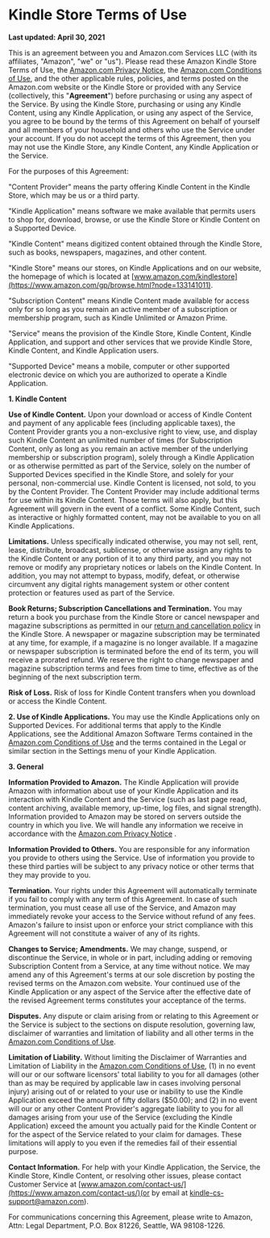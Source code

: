 Kindle Store Terms of Use
=========================

**Last updated: April 30, 2021**

This is an agreement between you and Amazon.com Services LLC (with its affiliates, "Amazon", "we" or "us"). Please read these Amazon Kindle Store Terms of Use, the [Amazon.com Privacy Notice](https://www.amazon.com/gp/help/customer/display.html?nodeId=468496), the [Amazon.com Conditions of Use](https://www.amazon.com/gp/help/customer/display.html/?nodeId=508088), and the other applicable rules, policies, and terms posted on the Amazon.com website or the Kindle Store or provided with any Service (collectively, this "**Agreement**") before purchasing or using any aspect of the Service. By using the Kindle Store, purchasing or using any Kindle Content, using any Kindle Application, or using any aspect of the Service, you agree to be bound by the terms of this Agreement on behalf of yourself and all members of your household and others who use the Service under your account. If you do not accept the terms of this Agreement, then you may not use the Kindle Store, any Kindle Content, any Kindle Application or the Service.

For the purposes of this Agreement:

"Content Provider" means the party offering Kindle Content in the Kindle Store, which may be us or a third party.

"Kindle Application" means software we make available that permits users to shop for, download, browse, or use the Kindle Store or Kindle Content on a Supported Device.

"Kindle Content" means digitized content obtained through the Kindle Store, such as books, newspapers, magazines, and other content.

"Kindle Store" means our stores, on Kindle Applications and on our website, the homepage of which is located at [www.amazon.com/kindlestore](https://www.amazon.com/gp/browse.html?node=133141011).

"Subscription Content" means Kindle Content made available for access only for so long as you remain an active member of a subscription or membership program, such as Kindle Unlimited or Amazon Prime.

"Service" means the provision of the Kindle Store, Kindle Content, Kindle Application, and support and other services that we provide Kindle Store, Kindle Content, and Kindle Application users.

"Supported Device" means a mobile, computer or other supported electronic device on which you are authorized to operate a Kindle Application.

**1\. Kindle Content**

**Use of Kindle Content.** Upon your download or access of Kindle Content and payment of any applicable fees (including applicable taxes), the Content Provider grants you a non-exclusive right to view, use, and display such Kindle Content an unlimited number of times (for Subscription Content, only as long as you remain an active member of the underlying membership or subscription program), solely through a Kindle Application or as otherwise permitted as part of the Service, solely on the number of Supported Devices specified in the Kindle Store, and solely for your personal, non-commercial use. Kindle Content is licensed, not sold, to you by the Content Provider. The Content Provider may include additional terms for use within its Kindle Content. Those terms will also apply, but this Agreement will govern in the event of a conflict. Some Kindle Content, such as interactive or highly formatted content, may not be available to you on all Kindle Applications.

**Limitations.** Unless specifically indicated otherwise, you may not sell, rent, lease, distribute, broadcast, sublicense, or otherwise assign any rights to the Kindle Content or any portion of it to any third party, and you may not remove or modify any proprietary notices or labels on the Kindle Content. In addition, you may not attempt to bypass, modify, defeat, or otherwise circumvent any digital rights management system or other content protection or features used as part of the Service.

**Book Returns; Subscription Cancellations and Termination.** You may return a book you purchase from the Kindle Store or cancel newspaper and magazine subscriptions as permitted in our [return and cancellation policy](https://www.amazon.com/gp/help/customer/display.html?nodeId=200144510) in the Kindle Store. A newspaper or magazine subscription may be terminated at any time, for example, if a magazine is no longer available. If a magazine or newspaper subscription is terminated before the end of its term, you will receive a prorated refund. We reserve the right to change newspaper and magazine subscription terms and fees from time to time, effective as of the beginning of the next subscription term.

**Risk of Loss.** Risk of loss for Kindle Content transfers when you download or access the Kindle Content.

**2\. Use of Kindle Applications.** You may use the Kindle Applications only on Supported Devices. For additional terms that apply to the Kindle Applications, see the Additional Amazon Software Terms contained in the [Amazon.com Conditions of Use](https://www.amazon.com/gp/help/customer/display.html/?nodeId=508088) and the terms contained in the Legal or similar section in the Settings menu of your Kindle Application.

**3\. General**

**Information Provided to Amazon.** The Kindle Application will provide Amazon with information about use of your Kindle Application and its interaction with Kindle Content and the Service (such as last page read, content archiving, available memory, up-time, log files, and signal strength). Information provided to Amazon may be stored on servers outside the country in which you live. We will handle any information we receive in accordance with the [Amazon.com Privacy Notice](https://www.amazon.com/gp/help/customer/display.html?nodeId=468496) .

**Information Provided to Others.** You are responsible for any information you provide to others using the Service. Use of information you provide to these third parties will be subject to any privacy notice or other terms that they may provide to you.

**Termination.** Your rights under this Agreement will automatically terminate if you fail to comply with any term of this Agreement. In case of such termination, you must cease all use of the Service, and Amazon may immediately revoke your access to the Service without refund of any fees. Amazon's failure to insist upon or enforce your strict compliance with this Agreement will not constitute a waiver of any of its rights.

**Changes to Service; Amendments.** We may change, suspend, or discontinue the Service, in whole or in part, including adding or removing Subscription Content from a Service, at any time without notice. We may amend any of this Agreement's terms at our sole discretion by posting the revised terms on the Amazon.com website. Your continued use of the Kindle Application or any aspect of the Service after the effective date of the revised Agreement terms constitutes your acceptance of the terms.

**Disputes.** Any dispute or claim arising from or relating to this Agreement or the Service is subject to the sections on dispute resolution, governing law, disclaimer of warranties and limitation of liability and all other terms in the [Amazon.com Conditions of Use](https://www.amazon.com/gp/help/customer/display.html/?nodeId=508088).

**Limitation of Liability.** Without limiting the Disclaimer of Warranties and Limitation of Liability in the [Amazon.com Conditions of Use](https://www.amazon.com/gp/help/customer/display.html/?nodeId=508088), (1) in no event will our or our software licensors' total liability to you for all damages (other than as may be required by applicable law in cases involving personal injury) arising out of or related to your use or inability to use the Kindle Application exceed the amount of fifty dollars ($50.00); and (2) in no event will our or any other Content Provider's aggregate liability to you for all damages arising from your use of the Service (excluding the Kindle Application) exceed the amount you actually paid for the Kindle Content or for the aspect of the Service related to your claim for damages. These limitations will apply to you even if the remedies fail of their essential purpose.

**Contact Information.** For help with your Kindle Application, the Service, the Kindle Store, Kindle Content, or resolving other issues, please contact Customer Service at [www.amazon.com/contact-us/](https://www.amazon.com/contact-us/)(or by email at kindle-cs-support@amazon.com).

For communications concerning this Agreement, please write to Amazon, Attn: Legal Department, P.O. Box 81226, Seattle, WA 98108-1226.